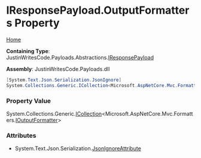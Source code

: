 # IResponsePayload\.OutputFormatters Property

[Home](../../../../README.md)

**Containing Type**: JustinWritesCode\.Payloads\.Abstractions\.[IResponsePayload](../README.md)

**Assembly**: JustinWritesCode\.Payloads\.dll

```csharp
[System.Text.Json.Serialization.JsonIgnore]
System.Collections.Generic.ICollection<Microsoft.AspNetCore.Mvc.Formatters.IOutputFormatter> OutputFormatters { get; }
```

### Property Value

System\.Collections\.Generic\.[ICollection](https://docs.microsoft.com/en-us/dotnet/api/system.collections.generic.icollection-1)\<Microsoft\.AspNetCore\.Mvc\.Formatters\.[IOutputFormatter](https://docs.microsoft.com/en-us/dotnet/api/microsoft.aspnetcore.mvc.formatters.ioutputformatter)\>

### Attributes

* System\.Text\.Json\.Serialization\.[JsonIgnoreAttribute](https://docs.microsoft.com/en-us/dotnet/api/system.text.json.serialization.jsonignoreattribute)

